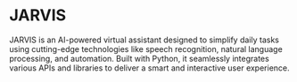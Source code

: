 # JARVIS
JARVIS is an AI-powered virtual assistant designed to simplify daily tasks using cutting-edge technologies like speech recognition, natural language processing, and automation. Built with Python, it seamlessly integrates various APIs and libraries to deliver a smart and interactive user experience.
